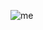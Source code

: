 ![me](https://github.com/user-attachments/assets/489c343b-062a-4a87-873f-aceb34e737d4)




















  



